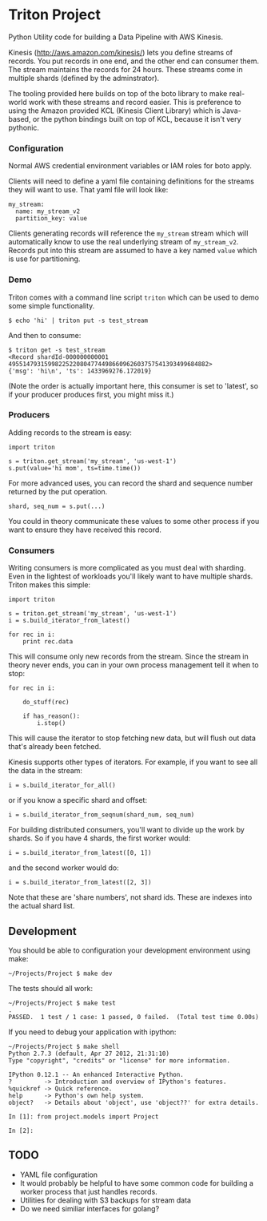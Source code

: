# Triton Project

Python Utility code for building a Data Pipeline with AWS Kinesis.

Kinesis (http://aws.amazon.com/kinesis/) lets you define streams of records.
You put records in one end, and the other end can consumer them. The stream
maintains the records for 24 hours. These streams come in multiple shards
(defined by the adminstrator).

The tooling provided here builds on top of the boto library to make real-world
work with these streams and record easier. This is preference to using the
Amazon provided KCL (Kinesis Client Library) which is Java-based, or the python
bindings built on top of KCL, because it isn't very pythonic.

### Configuration

Normal AWS credential environment variables or IAM roles for boto apply.

Clients will need to define a yaml file containing definitions for the streams
they will want to use. That yaml file will look like:

    my_stream:
      name: my_stream_v2
      partition_key: value

Clients generating records will reference the `my_stream` stream which will
automatically know to use the real underlying stream of `my_stream_v2`. Records
put into this stream are assumed to have a key named `value` which is use for
partitioning.


### Demo

Triton comes with a command line script `triton` which can be used to demo some simple functionality.

    $ echo 'hi' | triton put -s test_stream

And then to consume:

    $ triton get -s test_stream
    <Record shardId-000000000001 49551479315998225220804774498660962603757541393499684882>
    {'msg': 'hi\n', 'ts': 1433969276.172019}

(Note the order is actually important here, this consumer is set to 'latest',
so if your producer produces first, you might miss it.)

### Producers

Adding records to the stream is easy:

    import triton

    s = triton.get_stream('my_stream', 'us-west-1')
    s.put(value='hi mom', ts=time.time())


For more advanced uses, you can record the shard and sequence number returned
by the put operation.


    shard, seq_num = s.put(...)

You could in theory communicate these values to some other process if you want
to ensure they have received this record.

### Consumers

Writing consumers is more complicated as you must deal with sharding. Even in
the lightest of workloads you'll likely want to have multiple shards. Triton makes this simple:

    import triton

    s = triton.get_stream('my_stream', 'us-west-1')
    i = s.build_iterator_from_latest()

    for rec in i:
        print rec.data

This will consume only new records from the stream. Since the stream in theory
never ends, you can in your own process management tell it when to stop:

    for rec in i:

        do_stuff(rec)

        if has_reason():
            i.stop()

This will cause the iterator to stop fetching new data, but will flush out data
that's already been fetched.

Kinesis supports other types of iterators. For example, if you want to see all the data in the stream:

    i = s.build_iterator_for_all()

or if you know a specific shard and offset:

    i = s.build_iterator_from_seqnum(shard_num, seq_num)

For building distributed consumers, you'll want to divide up the work by shards.
So if you have 4 shards, the first worker would:

    i = s.build_iterator_from_latest([0, 1])

and the second worker would do:

    i = s.build_iterator_from_latest([2, 3])

Note that these are 'share numbers', not shard ids. These are indexes into the
actual shard list.


## Development

You should be able to configuration your development environment using make:

    ~/Projects/Project $ make dev

The tests should all work:

    ~/Projects/Project $ make test
    .
    PASSED.  1 test / 1 case: 1 passed, 0 failed.  (Total test time 0.00s)

If you need to debug your application with ipython:

    ~/Projects/Project $ make shell
    Python 2.7.3 (default, Apr 27 2012, 21:31:10) 
    Type "copyright", "credits" or "license" for more information.

    IPython 0.12.1 -- An enhanced Interactive Python.
    ?         -> Introduction and overview of IPython's features.
    %quickref -> Quick reference.
    help      -> Python's own help system.
    object?   -> Details about 'object', use 'object??' for extra details.

    In [1]: from project.models import Project

    In [2]:

## TODO

  * YAML file configuration
  * It would probably be helpful to have some common code for building a worker
    process that just handles records.
  * Utilities for dealing with S3 backups for stream data
  * Do we need similiar interfaces for golang?
